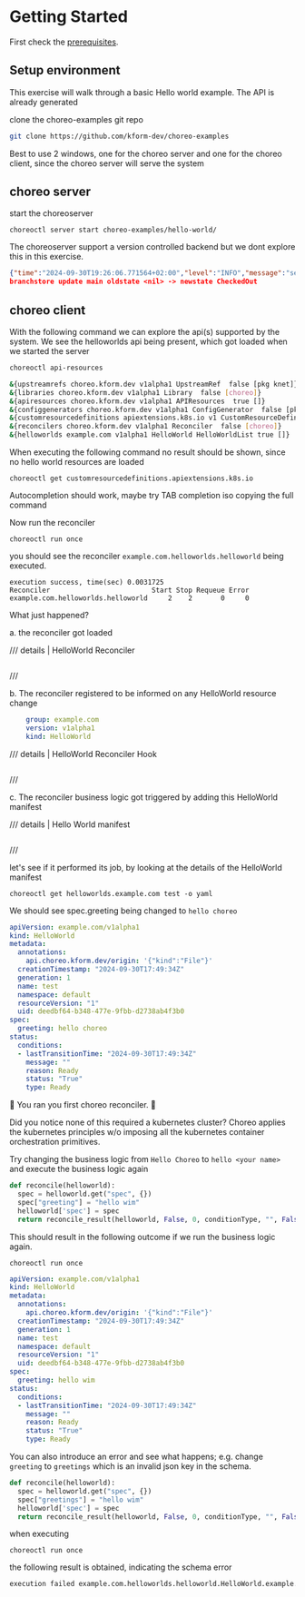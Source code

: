 # Getting Started

First check the [prerequisites](./02_prereq.md). 

## Setup environment

This exercise will walk through a basic Hello world example. The API is already generated

clone the choreo-examples git repo

```bash
git clone https://github.com/kform-dev/choreo-examples
```

Best to use 2 windows, one for the choreo server and one for the choreo client, since the choreo server will serve the system

## choreo server

start the choreoserver

```
choreoctl server start choreo-examples/hello-world/
```

The choreoserver support a version controlled backend but we dont explore this in this exercise.

```json
{"time":"2024-09-30T19:26:06.771564+02:00","level":"INFO","message":"server started","logger":"choreoctl-logger","data":{"name":"choreoServer","address":"127.0.0.1:51000"}}
branchstore update main oldstate <nil> -> newstate CheckedOut
```

## choreo client

With the following command we can explore the api(s) supported by the system. We see the helloworlds api being present, which got loaded when we started the server

```bash
choreoctl api-resources
```

```bash
&{upstreamrefs choreo.kform.dev v1alpha1 UpstreamRef  false [pkg knet]}
&{libraries choreo.kform.dev v1alpha1 Library  false [choreo]}
&{apiresources choreo.kform.dev v1alpha1 APIResources  true []}
&{configgenerators choreo.kform.dev v1alpha1 ConfigGenerator  false [pkg knet]}
&{customresourcedefinitions apiextensions.k8s.io v1 CustomResourceDefinition  false []}
&{reconcilers choreo.kform.dev v1alpha1 Reconciler  false [choreo]}
&{helloworlds example.com v1alpha1 HelloWorld HelloWorldList true []}
```

When executing the following command no result should be shown, since no hello world resources are loaded

```
choreoctl get customresourcedefinitions.apiextensions.k8s.io
```

Autocompletion should work, maybe try TAB completion iso copying the full command

Now run the reconciler

```
choreoctl run once
```

you should see the reconciler `example.com.helloworlds.helloworld` being executed.

```
execution success, time(sec) 0.0031725
Reconciler                         Start Stop Requeue Error
example.com.helloworlds.helloworld     2    2       0     0
```

What just happened?

a. the reconciler got loaded

/// details | HelloWorld Reconciler

```yaml

```

///

b. The reconciler registered to be informed on any HelloWorld resource change

```yaml
    group: example.com
    version: v1alpha1
    kind: HelloWorld
```

/// details | HelloWorld Reconciler Hook

```yaml

```

///

c. The reconciler business logic got triggered by adding this HelloWorld manifest

/// details | Hello World manifest

```yaml

```

///

let's see if it performed its job, by looking at the details of the HelloWorld manifest

```
choreoctl get helloworlds.example.com test -o yaml
```

We should see spec.greeting being changed to `hello choreo`

```yaml
apiVersion: example.com/v1alpha1
kind: HelloWorld
metadata:
  annotations:
    api.choreo.kform.dev/origin: '{"kind":"File"}'
  creationTimestamp: "2024-09-30T17:49:34Z"
  generation: 1
  name: test
  namespace: default
  resourceVersion: "1"
  uid: deedbf64-b348-477e-9fbb-d2738ab4f3b0
spec:
  greeting: hello choreo
status:
  conditions:
  - lastTransitionTime: "2024-09-30T17:49:34Z"
    message: ""
    reason: Ready
    status: "True"
    type: Ready
```

🎉 You ran you first choreo reconciler. 🤘

Did you notice none of this required a kubernetes cluster?
Choreo applies the kubernetes principles w/o imposing all the kubernetes container orchestration primitives.

Try changing the business logic from `Hello Choreo` to `hello <your name>` and execute the business logic again

```python
def reconcile(helloworld):
  spec = helloworld.get("spec", {})
  spec["greeting"] = "hello wim"
  helloworld['spec'] = spec
  return reconcile_result(helloworld, False, 0, conditionType, "", False)
```

This should result in the following outcome if we run the business logic again.

```
choreoctl run once
```

```yaml
apiVersion: example.com/v1alpha1
kind: HelloWorld
metadata:
  annotations:
    api.choreo.kform.dev/origin: '{"kind":"File"}'
  creationTimestamp: "2024-09-30T17:49:34Z"
  generation: 1
  name: test
  namespace: default
  resourceVersion: "1"
  uid: deedbf64-b348-477e-9fbb-d2738ab4f3b0
spec:
  greeting: hello wim
status:
  conditions:
  - lastTransitionTime: "2024-09-30T17:49:34Z"
    message: ""
    reason: Ready
    status: "True"
    type: Ready
```

You can also introduce an error and see what happens; e.g. change `greeting` to `greetings` which is an invalid json key in the schema.

```python
def reconcile(helloworld):
  spec = helloworld.get("spec", {})
  spec["greetings"] = "hello wim"
  helloworld['spec'] = spec
  return reconcile_result(helloworld, False, 0, conditionType, "", False)
```

when executing

```
choreoctl run once
```

the following result is obtained, indicating the schema error

```bash
execution failed example.com.helloworlds.helloworld.HelloWorld.example.com.test rpc error: code = InvalidArgument desc = fieldmanager apply failed err: failed to create typed patch object (default/test; example.com/v1alpha1, Kind=HelloWorld): .spec.greetings: field not declared in schema
```